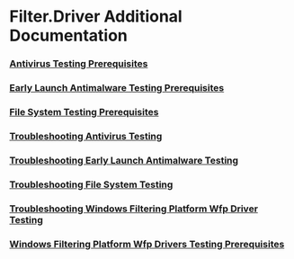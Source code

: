 # Filter.Driver Additional Documentation
### [Antivirus Testing Prerequisites](testref/antivirus-testing-prerequisites.md.md)
### [Early Launch Antimalware Testing Prerequisites](testref/early-launch-antimalware-testing-prerequisites.md.md)
### [File System Testing Prerequisites](testref/file-system-testing-prerequisites.md.md)
### [Troubleshooting Antivirus Testing](testref/troubleshooting-antivirus-testing.md.md)
### [Troubleshooting Early Launch Antimalware Testing](testref/troubleshooting-early-launch-antimalware-testing.md.md)
### [Troubleshooting File System Testing](testref/troubleshooting-file-system-testing.md.md)
### [Troubleshooting Windows Filtering Platform  Wfp  Driver Testing](testref/troubleshooting-windows-filtering-platform--wfp--driver-testing.md.md)
### [Windows Filtering Platform  Wfp  Drivers Testing Prerequisites](testref/windows-filtering-platform--wfp--drivers-testing-prerequisites.md.md)
